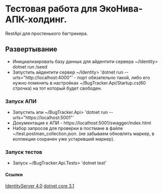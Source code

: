 # Тестовая работа для ЭкоНива-АПК-холдинг.

RestApi для простенького багтрекера.

## Развертывание
 
* Инициализировать базу данных для айдентити сервера   ~/Identity> dotnet run /seed
* Запустить айдентити сервер ~/Identity>  'dotnet run --urls="http://localhost:4000"'  - порт обязательно такой, либо его нужно поменять в настройках ~/BugTracker.Api/Startup.cs(60 строчка) на тот который будет свободен.
  
### Запуск АПИ

* Запустить апи ~/BugTracker.Api> 'dotnet run --urls="https://localhost:5001"'
* Документация к АПИ - https://localhost:5001/swagger/index.html
* Набор запросов для проверки в постмане в файле ~/test.postman_collection.json. (не забываем обновлять маркер, в коллекции сохранен уже устаревший маркер).

### Запуск тестов
 
*  Запуск ~/BugTracker.Api.Tests> 'dotnet test'

#### Ссылки

[IdentityServer 4.0](https://identityserver4.readthedocs.io/en/latest/)
[dotnet core 3.1](https://dotnet.microsoft.com/download/dotnet-core/3.1)





